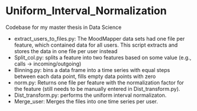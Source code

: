 # Uniform_Interval_Normalization
Codebase for my master thesis in Data Science

* extract_users_to_files.py: The MoodMapper data sets had one file per feature, which contained data for all users. This script extracts and stores the data in one file per user instead
* Split_col.py: splits a feature into two features based on some value (e.g., calls -> incoming/outgoing)
* Binning.py: bins a data frame into a time series with equal steps between each data point, fills empty data points with zero
* norm.py: Returns one file per feature with the normalization factor for the feature (still needs to be manually entered in Dist_transform.py).
* Dist_transform.py: performs the uniform interval normalizaton.
* Merge_user: Merges the files into one time series per user. 
